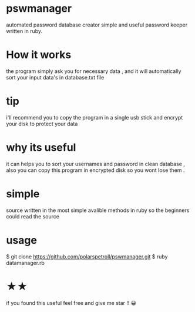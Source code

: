 # pswmanager
automated password database creator
simple and useful password keeper written in ruby.

# How it works
the program simply ask you for necessary data , and it will automatically sort your input data's in database.txt file
# tip
i'll recommend you to copy the program in a single usb stick and encrypt your disk to protect your data
# why its useful
it can helps you to sort your usernames and password in clean database , also you can copy this program in encrypted disk so you wont lose them .
# simple
source written in the most simple avalible methods in ruby so the beginners could read the source
# usage 
$ git clone https://github.com/polarspetroll/pswmanager.git
$ ruby datamanager.rb
 
# ★★
if you found this useful feel free and give me star !! 😀

